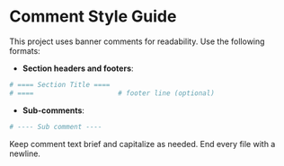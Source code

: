 # Comment Style Guide

This project uses banner comments for readability. Use the following formats:

- **Section headers and footers**:

```python
# ==== Section Title ====
# ====                     # footer line (optional)
```

- **Sub-comments**:

```python
# ---- Sub comment ----
```

Keep comment text brief and capitalize as needed. End every file with a newline.
